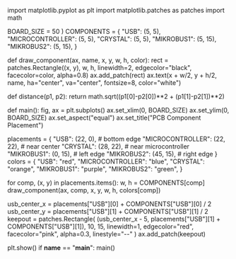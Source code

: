import matplotlib.pyplot as plt
import matplotlib.patches as patches
import math

BOARD_SIZE = 50
)
COMPONENTS = {
    "USB": (5, 5),
    "MICROCONTROLLER": (5, 5),
    "CRYSTAL": (5, 5),
    "MIKROBUS1": (5, 15),
    "MIKROBUS2": (5, 15),
}

def draw_component(ax, name, x, y, w, h, color):
    rect = patches.Rectangle((x, y), w, h, linewidth=2,
                             edgecolor="black", facecolor=color, alpha=0.8)
    ax.add_patch(rect)
    ax.text(x + w/2, y + h/2, name, ha="center", va="center", fontsize=8, color="white")

def distance(p1, p2):
    return math.sqrt((p1[0]-p2[0])**2 + (p1[1]-p2[1])**2)

def main():
    fig, ax = plt.subplots()
    ax.set_xlim(0, BOARD_SIZE)
    ax.set_ylim(0, BOARD_SIZE)
    ax.set_aspect("equal")
    ax.set_title("PCB Component Placement")

   placements = {
        "USB": (22, 0),  # bottom edge
        "MICROCONTROLLER": (22, 22),  # near center
        "CRYSTAL": (28, 22),  # near microcontroller
        "MIKROBUS1": (0, 15),  # left edge
        "MIKROBUS2": (45, 15),  # right edge
    }
    colors = {
        "USB": "red",
        "MICROCONTROLLER": "blue",
        "CRYSTAL": "orange",
        "MIKROBUS1": "purple",
        "MIKROBUS2": "green",
    }

  for comp, (x, y) in placements.items():
        w, h = COMPONENTS[comp]
        draw_component(ax, comp, x, y, w, h, colors[comp])


  usb_center_x = placements["USB"][0] + COMPONENTS["USB"][0] / 2
    usb_center_y = placements["USB"][1] + COMPONENTS["USB"][1] / 2
    keepout = patches.Rectangle(
        (usb_center_x - 5, placements["USB"][1] + COMPONENTS["USB"][1]), 
        10, 15, linewidth=1, edgecolor="red", facecolor="pink", alpha=0.3, linestyle="--"
    )
    ax.add_patch(keepout)

 plt.show()
if __name__ == "__main__":
    main()
